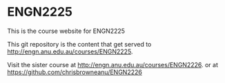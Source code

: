 ENGN2225
========

This is the course website for ENGN2225

This git repository is the content that get served to http://engn.anu.edu.au/courses/ENGN2225.

Visit the sister course at http://engn.anu.edu.au/courses/ENGN2226. or at https://github.com/chrisbrowneanu/ENGN2226
